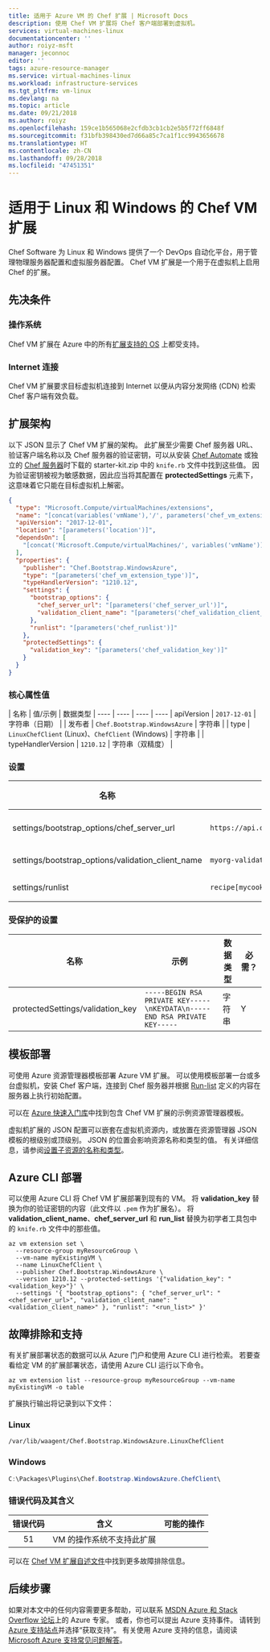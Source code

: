 ```yaml
---
title: 适用于 Azure VM 的 Chef 扩展 | Microsoft Docs
description: 使用 Chef VM 扩展将 Chef 客户端部署到虚拟机。
services: virtual-machines-linux
documentationcenter: ''
author: roiyz-msft
manager: jeconnoc
editor: ''
tags: azure-resource-manager
ms.service: virtual-machines-linux
ms.workload: infrastructure-services
ms.tgt_pltfrm: vm-linux
ms.devlang: na
ms.topic: article
ms.date: 09/21/2018
ms.author: roiyz
ms.openlocfilehash: 159ce1b565068e2cfdb3cb1cb2e5b5f72ff6848f
ms.sourcegitcommit: f31bfb398430ed7d66a85c7ca1f1cc9943656678
ms.translationtype: HT
ms.contentlocale: zh-CN
ms.lasthandoff: 09/28/2018
ms.locfileid: "47451351"
---
```

# <a name="chef-vm-extension-for-linux-and-windows"></a>适用于 Linux 和 Windows 的 Chef VM 扩展

Chef Software 为 Linux 和 Windows 提供了一个 DevOps 自动化平台，用于管理物理服务器配置和虚拟服务器配置。 Chef VM 扩展是一个用于在虚拟机上启用 Chef 的扩展。

## <a name="prerequisites"></a>先决条件

### <a name="operating-system"></a>操作系统

Chef VM 扩展在 Azure 中的所有[扩展支持的 OS](https://support.microsoft.com/help/4078134/azure-extension-supported-operating-systems) 上都受支持。

### <a name="internet-connectivity"></a>Internet 连接

Chef VM 扩展要求目标虚拟机连接到 Internet 以便从内容分发网络 (CDN) 检索 Chef 客户端有效负载。  

## <a name="extension-schema"></a>扩展架构

以下 JSON 显示了 Chef VM 扩展的架构。 此扩展至少需要 Chef 服务器 URL、验证客户端名称以及 Chef 服务器的验证密钥，可以从安装 [Chef Automate](https://azuremarketplace.microsoft.com/marketplace/apps/chef-software.chef-automate) 或独立的 [Chef 服务器](https://downloads.chef.io/chef-server)时下载的 starter-kit.zip 中的 `knife.rb` 文件中找到这些值。 因为验证密钥被视为敏感数据，因此应当将其配置在 **protectedSettings** 元素下，这意味着它只能在目标虚拟机上解密。

```json
{
  "type": "Microsoft.Compute/virtualMachines/extensions",
  "name": "[concat(variables('vmName'),'/', parameters('chef_vm_extension_type'))]",
  "apiVersion": "2017-12-01",
  "location": "[parameters('location')]",
  "dependsOn": [
    "[concat('Microsoft.Compute/virtualMachines/', variables('vmName'))]"
  ],
  "properties": {
    "publisher": "Chef.Bootstrap.WindowsAzure",
    "type": "[parameters('chef_vm_extension_type')]",
    "typeHandlerVersion": "1210.12",
    "settings": {
      "bootstrap_options": {
        "chef_server_url": "[parameters('chef_server_url')]",
        "validation_client_name": "[parameters('chef_validation_client_name')]"
      },
      "runlist": "[parameters('chef_runlist')]"
    },
    "protectedSettings": {
      "validation_key": "[parameters('chef_validation_key')]"
    }
  }
}  
```

### <a name="core-property-values"></a>核心属性值

| 名称 | 值/示例 | 数据类型
| ---- | ---- | ---- | ----
| apiVersion | `2017-12-01` | 字符串（日期） |
| 发布者 | `Chef.Bootstrap.WindowsAzure` | 字符串 |
| type | `LinuxChefClient` (Linux)、`ChefClient` (Windows) | 字符串 |
| typeHandlerVersion | `1210.12` | 字符串（双精度） |

### <a name="settings"></a>设置

| 名称 | 值/示例 | 数据类型 | 必需？
| ---- | ---- | ---- | ----
| settings/bootstrap_options/chef_server_url | `https://api.chef.io/organizations/myorg` | 字符串 (url) | Y |
| settings/bootstrap_options/validation_client_name | `myorg-validator` | 字符串 | Y |
| settings/runlist | `recipe[mycookbook::default]` | 字符串 | Y |

### <a name="protected-settings"></a>受保护的设置

| 名称 | 示例 | 数据类型 | 必需？
| ---- | ---- | ---- | ---- |
| protectedSettings/validation_key | `-----BEGIN RSA PRIVATE KEY-----\nKEYDATA\n-----END RSA PRIVATE KEY-----` | 字符串 | Y |

<!--
### Linux-specific settings

| Name | Value / Example | Data Type |
| ---- | ---- | ---- |

### Windows-specific settings

| Name | Value / Example | Data Type |
| ---- | ---- | ---- |
-->

## <a name="template-deployment"></a>模板部署

可使用 Azure 资源管理器模板部署 Azure VM 扩展。 可以使用模板部署一台或多台虚拟机，安装 Chef 客户端，连接到 Chef 服务器并根据 [Run-list](https://docs.chef.io/run_lists.html) 定义的内容在服务器上执行初始配置。

可以在 [Azure 快速入门库](https://github.com/Azure/azure-quickstart-templates/tree/master/chef-json-parameters-linux-vm)中找到包含 Chef VM 扩展的示例资源管理器模板。

虚拟机扩展的 JSON 配置可以嵌套在虚拟机资源内，或放置在资源管理器 JSON 模板的根级别或顶级别。 JSON 的位置会影响资源名称和类型的值。 有关详细信息，请参阅[设置子资源的名称和类型](../../azure-resource-manager/resource-manager-template-child-resource.md)。

## <a name="azure-cli-deployment"></a>Azure CLI 部署

可以使用 Azure CLI 将 Chef VM 扩展部署到现有的 VM。 将 **validation_key** 替换为你的验证密钥的内容（此文件以 `.pem` 作为扩展名）。  将 **validation_client_name**、**chef_server_url** 和 **run_list** 替换为初学者工具包中的 `knife.rb` 文件中的那些值。

```azurecli
az vm extension set \
  --resource-group myResourceGroup \
  --vm-name myExistingVM \
  --name LinuxChefClient \
  --publisher Chef.Bootstrap.WindowsAzure \
  --version 1210.12 --protected-settings '{"validation_key": "<validation_key>"}' \
  --settings '{ "bootstrap_options": { "chef_server_url": "<chef_server_url>", "validation_client_name": "<validation_client_name>" }, "runlist": "<run_list>" }'
```

## <a name="troubleshooting-and-support"></a>故障排除和支持

有关扩展部署状态的数据可以从 Azure 门户和使用 Azure CLI 进行检索。 若要查看给定 VM 的扩展部署状态，请使用 Azure CLI 运行以下命令。

```azurecli
az vm extension list --resource-group myResourceGroup --vm-name myExistingVM -o table
```

扩展执行输出将记录到以下文件：

### <a name="linux"></a>Linux

```bash
/var/lib/waagent/Chef.Bootstrap.WindowsAzure.LinuxChefClient
```

### <a name="windows"></a>Windows

```powershell
C:\Packages\Plugins\Chef.Bootstrap.WindowsAzure.ChefClient\
```

### <a name="error-codes-and-their-meanings"></a>错误代码及其含义

| 错误代码 | 含义 | 可能的操作 |
| :---: | --- | --- |
| 51 | VM 的操作系统不支持此扩展 | |

可以在 [Chef VM 扩展自述文件](https://github.com/chef-partners/azure-chef-extension)中找到更多故障排除信息。

## <a name="next-steps"></a>后续步骤

如果对本文中的任何内容需要更多帮助，可以联系 [MSDN Azure 和 Stack Overflow 论坛](https://azure.microsoft.com/support/forums/)上的 Azure 专家。 或者，你也可以提出 Azure 支持事件。 请转到 [Azure 支持站点](https://azure.microsoft.com/support/options/)并选择“获取支持”。 有关使用 Azure 支持的信息，请阅读 [Microsoft Azure 支持常见问题解答](https://azure.microsoft.com/support/faq/)。
